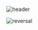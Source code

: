 ![header](https://capsule-render.vercel.app/api?type=waving&color=0:fbc2eb,100:a6c1ee&height=350&section=header&text=Hello,%20My%20Name%20Is%20Jisoo&fontSize=40&fontColor=ffffff&animation=fadeIn)

![reversal](https://capsule-render.vercel.app/api?type=rect&text=RECT&fontAlign=30&fontSize=30&desc=Use%20theme&descAlign=60&descAlignY=50&theme=radical)
